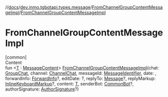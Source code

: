 //[docs](../../../index.md)/[dev.inmo.tgbotapi.types.message](../index.md)/[FromChannelGroupContentMessageImpl](index.md)/[FromChannelGroupContentMessageImpl](-from-channel-group-content-message-impl.md)



# FromChannelGroupContentMessageImpl  
[common]  
Content  
fun <[T](index.md) : [MessageContent](../../dev.inmo.tgbotapi.types.message.content.abstracts/-message-content/index.md)> [FromChannelGroupContentMessageImpl](-from-channel-group-content-message-impl.md)(chat: [GroupChat](../../dev.inmo.tgbotapi.types.chat.abstracts/-group-chat/index.md), channel: [ChannelChat](../../dev.inmo.tgbotapi.types.chat.abstracts/-channel-chat/index.md), messageId: [MessageIdentifier](../../dev.inmo.tgbotapi.types/index.md#%5Bdev.inmo.tgbotapi.types%2FMessageIdentifier%2F%2F%2FPointingToDeclaration%2F%5D%2FClasslikes%2F625018081), date: , forwardInfo: [ForwardInfo](../-forward-info/index.md)?, editDate: ?, replyTo: [Message](../../dev.inmo.tgbotapi.types.message.abstracts/-message/index.md)?, replyMarkup: [InlineKeyboardMarkup](../../dev.inmo.tgbotapi.types.buttons/-inline-keyboard-markup/index.md)?, content: [T](index.md), senderBot: [CommonBot](../../dev.inmo.tgbotapi.types/-common-bot/index.md)?, authorSignature: [AuthorSignature](../../dev.inmo.tgbotapi.types/index.md#%5Bdev.inmo.tgbotapi.types%2FAuthorSignature%2F%2F%2FPointingToDeclaration%2F%5D%2FClasslikes%2F625018081)?)  



